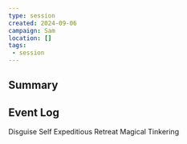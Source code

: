 ```yaml
---
type: session
created: 2024-09-06
campaign: Sam
location: []
tags:
 - session
---
```



## Summary

## Event Log

Disguise Self
Expeditious Retreat
Magical Tinkering



